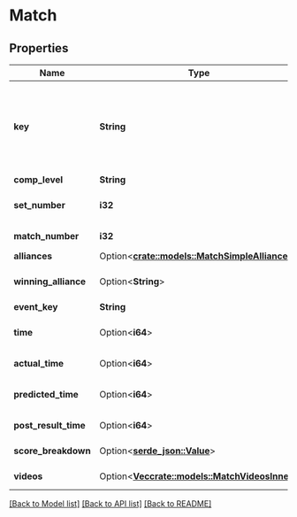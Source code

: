 # Match

## Properties

Name | Type | Description | Notes
------------ | ------------- | ------------- | -------------
**key** | **String** | TBA match key with the format `yyyy[EVENT_CODE]_[COMP_LEVEL]m[MATCH_NUMBER]`, where `yyyy` is the year, and `EVENT_CODE` is the event code of the event, `COMP_LEVEL` is (qm, ef, qf, sf, f), and `MATCH_NUMBER` is the match number in the competition level. A set number may be appended to the competition level if more than one match in required per set. | 
**comp_level** | **String** | The competition level the match was played at. | 
**set_number** | **i32** | The set number in a series of matches where more than one match is required in the match series. | 
**match_number** | **i32** | The match number of the match in the competition level. | 
**alliances** | Option<[**crate::models::MatchSimpleAlliances**](Match_Simple_alliances.md)> |  | [optional]
**winning_alliance** | Option<**String**> | The color (red/blue) of the winning alliance. Will contain an empty string in the event of no winner, or a tie. | [optional]
**event_key** | **String** | Event key of the event the match was played at. | 
**time** | Option<**i64**> | UNIX timestamp (seconds since 1-Jan-1970 00:00:00) of the scheduled match time, as taken from the published schedule. | [optional]
**actual_time** | Option<**i64**> | UNIX timestamp (seconds since 1-Jan-1970 00:00:00) of actual match start time. | [optional]
**predicted_time** | Option<**i64**> | UNIX timestamp (seconds since 1-Jan-1970 00:00:00) of the TBA predicted match start time. | [optional]
**post_result_time** | Option<**i64**> | UNIX timestamp (seconds since 1-Jan-1970 00:00:00) when the match result was posted. | [optional]
**score_breakdown** | Option<[**serde_json::Value**](.md)> | Score breakdown for auto, teleop, etc. points. Varies from year to year. May be null. | [optional]
**videos** | Option<[**Vec<crate::models::MatchVideosInner>**](Match_videos_inner.md)> | Array of video objects associated with this match. | [optional]

[[Back to Model list]](../README.md#documentation-for-models) [[Back to API list]](../README.md#documentation-for-api-endpoints) [[Back to README]](../README.md)


